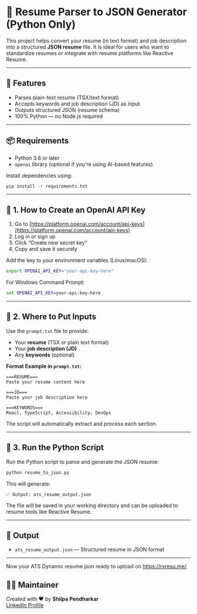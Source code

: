 # 🧠 Resume Parser to JSON Generator (Python Only)

This project helps convert your resume (in text format) and job description into a structured **JSON resume** file. It is ideal for users who want to standardize resumes or integrate with resume platforms like Reactive Resume.

---

## 🚀 Features

- Parses plain-text resume (TSX/text format)
- Accepts keywords and job description (JD) as input
- Outputs structured JSON (resume schema)
- 100% Python — no Node.js required

---

## 📦 Requirements

- Python 3.8 or later
- `openai` library (optional if you're using AI-based features)

Install dependencies using:

```bash
pip install -r requirements.txt
```

---

## 🔐 1. How to Create an OpenAI API Key

1. Go to [https://platform.openai.com/account/api-keys](https://platform.openai.com/account/api-keys)
2. Log in or sign up
3. Click “Create new secret key”
4. Copy and save it securely

Add the key to your environment variables (Linux/macOS):

```bash
export OPENAI_API_KEY="your-api-key-here"
```

For Windows Command Prompt:

```cmd
set OPENAI_API_KEY=your-api-key-here
```

---

## 🧾 2. Where to Put Inputs

Use the `prompt.txt` file to provide:

- Your **resume** (TSX or plain text format)
- Your **job description (JD)**
- Any **keywords** (optional)

**Format Example in `prompt.txt`:**

```
===RESUME===
Paste your resume content here

===JD===
Paste your job description here

===KEYWORDS===
React, TypeScript, Accessibility, DevOps
```

The script will automatically extract and process each section.

---

## 🐍 3. Run the Python Script

Run the Python script to parse and generate the JSON resume:

```bash
python resume_to_json.py
```

This will generate:

```
✅ Output: ats_resume_output.json
```

The file will be saved in your working directory and can be uploaded to resume tools like Reactive Resume.

---

## 📂 Output

- `ats_resume_output.json` — Structured resume in JSON format

---

Now your ATS Dynamic resume json ready to upload on https://rxresu.me/. 

## 🧑‍💻 Maintainer

Created with ❤️ by **Shilpa Pendharkar**  
[LinkedIn Profile](https://www.linkedin.com/in/shilpa-pendharkar/)
